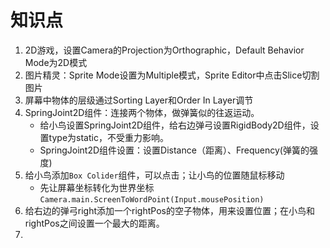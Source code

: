 # 知识点
1. 2D游戏，设置Camera的Projection为Orthographic，Default Behavior Mode为2D模式
2. 图片精灵：Sprite Mode设置为Multiple模式，Sprite Editor中点击Slice切割图片
3. 屏幕中物体的层级通过Sorting Layer和Order In Layer调节
4. SpringJoint2D组件：连接两个物体，做弹簧似的往返运动。
    - 给小鸟设置SpringJoint2D组件，给右边弹弓设置RigidBody2D组件，设置type为static，不受重力影响。
    - SpringJoint2D组件设置：设置Distance（距离）、Frequency(弹簧的强度)
5. 给小鸟添加`Box Colider`组件，可以点击；让小鸟的位置随鼠标移动
    - 先让屏幕坐标转化为世界坐标`Camera.main.ScreenToWordPoint(Input.mousePosition)`
6. 给右边的弹弓right添加一个rightPos的空子物体，用来设置位置；在小鸟和rightPos之间设置一个最大的距离。
7. 

